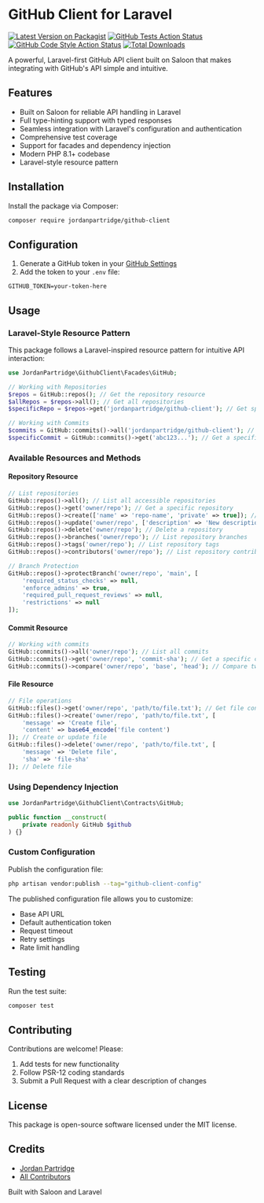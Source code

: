 # GitHub Client for Laravel

[![Latest Version on Packagist](https://img.shields.io/packagist/v/jordanpartridge/github-client.svg?style=flat-square)](https://packagist.org/packages/jordanpartridge/github-client)
[![GitHub Tests Action Status](https://img.shields.io/github/actions/workflow/status/jordanpartridge/github-client/run-tests.yml?branch=main&label=tests&style=flat-square)](https://github.com/jordanpartridge/github-client/actions?query=workflow%3Arun-tests+branch%3Amain)
[![GitHub Code Style Action Status](https://img.shields.io/github/actions/workflow/status/jordanpartridge/github-client/fix-php-code-style-issues.yml?branch=main&label=code%20style&style=flat-square)](https://github.com/jordanpartridge/github-client/actions?query=workflow%3A"Fix+PHP+code+style+issues"+branch%3Amain)
[![Total Downloads](https://img.shields.io/packagist/dt/jordanpartridge/github-client.svg?style=flat-square)](https://packagist.org/packages/jordanpartridge/github-client)

A powerful, Laravel-first GitHub API client built on Saloon that makes integrating with GitHub's API simple and intuitive.

## Features

- Built on Saloon for reliable API handling in Laravel
- Full type-hinting support with typed responses
- Seamless integration with Laravel's configuration and authentication
- Comprehensive test coverage
- Support for facades and dependency injection
- Modern PHP 8.1+ codebase
- Laravel-style resource pattern

## Installation

Install the package via Composer:

```bash
composer require jordanpartridge/github-client
```

## Configuration

1. Generate a GitHub token in your [GitHub Settings](https://github.com/settings/tokens)
2. Add the token to your `.env` file:

```dotenv
GITHUB_TOKEN=your-token-here
```

## Usage

### Laravel-Style Resource Pattern

This package follows a Laravel-inspired resource pattern for intuitive API interaction:

```php
use JordanPartridge\GithubClient\Facades\GitHub;

// Working with Repositories
$repos = GitHub::repos(); // Get the repository resource
$allRepos = $repos->all(); // Get all repositories
$specificRepo = $repos->get('jordanpartridge/github-client'); // Get specific repository

// Working with Commits
$commits = GitHub::commits()->all('jordanpartridge/github-client'); // Get all commits for a repository
$specificCommit = GitHub::commits()->get('abc123...'); // Get a specific commit by SHA
```

### Available Resources and Methods

#### Repository Resource
```php
// List repositories
GitHub::repos()->all(); // List all accessible repositories
GitHub::repos()->get('owner/repo'); // Get a specific repository
GitHub::repos()->create(['name' => 'repo-name', 'private' => true]); // Create a new repository
GitHub::repos()->update('owner/repo', ['description' => 'New description']); // Update repository
GitHub::repos()->delete('owner/repo'); // Delete a repository
GitHub::repos()->branches('owner/repo'); // List repository branches
GitHub::repos()->tags('owner/repo'); // List repository tags
GitHub::repos()->contributors('owner/repo'); // List repository contributors

// Branch Protection
GitHub::repos()->protectBranch('owner/repo', 'main', [
    'required_status_checks' => null,
    'enforce_admins' => true,
    'required_pull_request_reviews' => null,
    'restrictions' => null
]);
```

#### Commit Resource
```php
// Working with commits
GitHub::commits()->all('owner/repo'); // List all commits
GitHub::commits()->get('owner/repo', 'commit-sha'); // Get a specific commit
GitHub::commits()->compare('owner/repo', 'base', 'head'); // Compare two commits
```

#### File Resource
```php
// File operations
GitHub::files()->get('owner/repo', 'path/to/file.txt'); // Get file content
GitHub::files()->create('owner/repo', 'path/to/file.txt', [
    'message' => 'Create file',
    'content' => base64_encode('file content')
]); // Create or update file
GitHub::files()->delete('owner/repo', 'path/to/file.txt', [
    'message' => 'Delete file',
    'sha' => 'file-sha'
]); // Delete file
```

### Using Dependency Injection

```php
use JordanPartridge\GithubClient\Contracts\GitHub;

public function __construct(
    private readonly GitHub $github
) {}
```

### Custom Configuration

Publish the configuration file:

```bash
php artisan vendor:publish --tag="github-client-config"
```

The published configuration file allows you to customize:
- Base API URL
- Default authentication token
- Request timeout
- Retry settings
- Rate limit handling

## Testing

Run the test suite:

```bash
composer test
```

## Contributing

Contributions are welcome! Please:

1. Add tests for new functionality
2. Follow PSR-12 coding standards
3. Submit a Pull Request with a clear description of changes

## License

This package is open-source software licensed under the MIT license.

## Credits

- [Jordan Partridge](https://github.com/jordanpartridge)
- [All Contributors](../../contributors)

Built with Saloon and Laravel